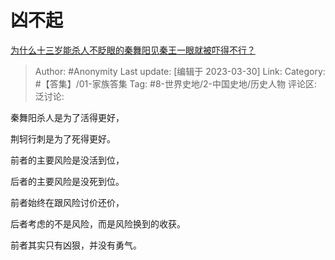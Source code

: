 # 凶不起
[为什么十三岁能杀人不眨眼的秦舞阳见秦王一眼就被吓得不行？](https://www.zhihu.com/question/62806572/answer/1943804339)

> Author: #Anonymity
> Last update: [编辑于 2023-03-30]
> Link:
> Category: #【答集】/01-家族答集
> Tag: #8-世界史地/2-中国史地/历史人物
> 评论区:
> 泛讨论:

秦舞阳杀人是为了活得更好，

荆轲行刺是为了死得更好。

前者的主要风险是没活到位，

后者的主要风险是没死到位。

前者始终在跟风险讨价还价，

后者考虑的不是风险，而是风险换到的收获。

前者其实只有凶狠，并没有勇气。
